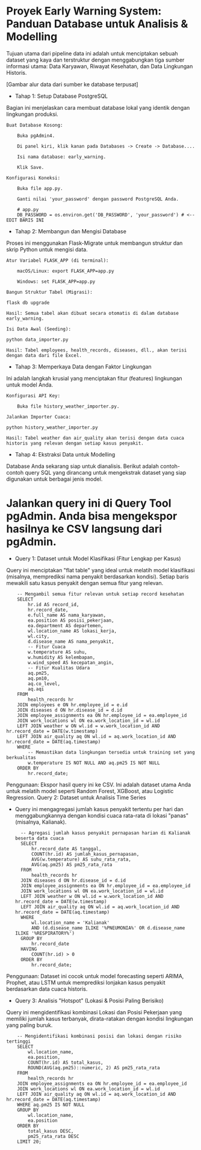 # Proyek Early Warning System: Panduan Database untuk Analisis & Modelling

Tujuan utama dari pipeline data ini adalah untuk menciptakan sebuah dataset yang kaya dan terstruktur dengan menggabungkan tiga sumber informasi utama: Data Karyawan, Riwayat Kesehatan, dan Data Lingkungan Historis.

[Gambar alur data dari sumber ke database terpusat]
* Tahap 1: Setup Database PostgreSQL

Bagian ini menjelaskan cara membuat database lokal yang identik dengan lingkungan produksi.

    Buat Database Kosong:

        Buka pgAdmin4.

        Di panel kiri, klik kanan pada Databases -> Create -> Database....

        Isi nama database: early_warning.

        Klik Save.

    Konfigurasi Koneksi:

        Buka file app.py.

        Ganti nilai 'your_password' dengan password PostgreSQL Anda.

        # app.py
        DB_PASSWORD = os.environ.get('DB_PASSWORD', 'your_password') # <-- EDIT BARIS INI

* Tahap 2: Membangun dan Mengisi Database

Proses ini menggunakan Flask-Migrate untuk membangun struktur dan skrip Python untuk mengisi data.

    Atur Variabel FLASK_APP (di terminal):

        macOS/Linux: export FLASK_APP=app.py

        Windows: set FLASK_APP=app.py

    Bangun Struktur Tabel (Migrasi):

    flask db upgrade

    Hasil: Semua tabel akan dibuat secara otomatis di dalam database early_warning.

    Isi Data Awal (Seeding):

    python data_importer.py

    Hasil: Tabel employees, health_records, diseases, dll., akan terisi dengan data dari file Excel.

* Tahap 3: Memperkaya Data dengan Faktor Lingkungan

Ini adalah langkah krusial yang menciptakan fitur (features) lingkungan untuk model Anda.

    Konfigurasi API Key:

        Buka file history_weather_importer.py.

    Jalankan Importer Cuaca:

    python history_weather_importer.py

    Hasil: Tabel weather dan air_quality akan terisi dengan data cuaca historis yang relevan dengan setiap kasus penyakit.

* Tahap 4: Ekstraksi Data untuk Modelling

Database Anda sekarang siap untuk dianalisis. Berikut adalah contoh-contoh query SQL yang dirancang untuk mengekstrak dataset yang siap digunakan untuk berbagai jenis model.

# Jalankan query ini di Query Tool pgAdmin. Anda bisa mengekspor hasilnya ke CSV langsung dari pgAdmin.
* Query 1: Dataset untuk Model Klasifikasi (Fitur Lengkap per Kasus)

Query ini menciptakan "flat table" yang ideal untuk melatih model klasifikasi (misalnya, memprediksi nama penyakit berdasarkan kondisi). Setiap baris mewakili satu kasus penyakit dengan semua fitur yang relevan.

        -- Mengambil semua fitur relevan untuk setiap record kesehatan
        SELECT
            hr.id AS record_id,
            hr.record_date,
            e.full_name AS nama_karyawan,
            ea.position AS posisi_pekerjaan,
            ea.department AS departemen,
            wl.location_name AS lokasi_kerja,
            wl.city,
            d.disease_name AS nama_penyakit,
            -- Fitur Cuaca
            w.temperature AS suhu,
            w.humidity AS kelembapan,
            w.wind_speed AS kecepatan_angin,
            -- Fitur Kualitas Udara
            aq.pm25,
            aq.pm10,
            aq.co_level,
            aq.aqi
        FROM
            health_records hr
        JOIN employees e ON hr.employee_id = e.id
        JOIN diseases d ON hr.disease_id = d.id
        JOIN employee_assignments ea ON hr.employee_id = ea.employee_id
        JOIN work_locations wl ON ea.work_location_id = wl.id
        LEFT JOIN weather w ON wl.id = w.work_location_id AND hr.record_date = DATE(w.timestamp)
        LEFT JOIN air_quality aq ON wl.id = aq.work_location_id AND hr.record_date = DATE(aq.timestamp)
        WHERE
            -- Memastikan data lingkungan tersedia untuk training set yang berkualitas
            w.temperature IS NOT NULL AND aq.pm25 IS NOT NULL
        ORDER BY
            hr.record_date;

Penggunaan: Ekspor hasil query ini ke CSV. Ini adalah dataset utama Anda untuk melatih model seperti Random Forest, XGBoost, atau Logistic Regression.
Query 2: Dataset untuk Analisis Time Series

* Query ini mengagregasi jumlah kasus penyakit tertentu per hari dan menggabungkannya dengan kondisi cuaca rata-rata di lokasi "panas" (misalnya, Kalianak).

        -- Agregasi jumlah kasus penyakit pernapasan harian di Kalianak beserta data cuaca
        SELECT
            hr.record_date AS tanggal,
            COUNT(hr.id) AS jumlah_kasus_pernapasan,
            AVG(w.temperature) AS suhu_rata_rata,
            AVG(aq.pm25) AS pm25_rata_rata
        FROM
            health_records hr
        JOIN diseases d ON hr.disease_id = d.id
        JOIN employee_assignments ea ON hr.employee_id = ea.employee_id
        JOIN work_locations wl ON ea.work_location_id = wl.id
        LEFT JOIN weather w ON wl.id = w.work_location_id AND hr.record_date = DATE(w.timestamp)
        LEFT JOIN air_quality aq ON wl.id = aq.work_location_id AND hr.record_date = DATE(aq.timestamp)
        WHERE
            wl.location_name = 'Kalianak'
            AND (d.disease_name ILIKE '%PNEUMONIA%' OR d.disease_name ILIKE '%RESPIRATORY%')
        GROUP BY
            hr.record_date
        HAVING
            COUNT(hr.id) > 0
        ORDER BY
            hr.record_date;

Penggunaan: Dataset ini cocok untuk model forecasting seperti ARIMA, Prophet, atau LSTM untuk memprediksi lonjakan kasus penyakit berdasarkan data cuaca historis.
* Query 3: Analisis "Hotspot" (Lokasi & Posisi Paling Berisiko)

Query ini mengidentifikasi kombinasi Lokasi dan Posisi Pekerjaan yang memiliki jumlah kasus terbanyak, dirata-ratakan dengan kondisi lingkungan yang paling buruk.

        -- Mengidentifikasi kombinasi posisi dan lokasi dengan risiko tertinggi
        SELECT
            wl.location_name,
            ea.position,
            COUNT(hr.id) AS total_kasus,
            ROUND(AVG(aq.pm25)::numeric, 2) AS pm25_rata_rata
        FROM
            health_records hr
        JOIN employee_assignments ea ON hr.employee_id = ea.employee_id
        JOIN work_locations wl ON ea.work_location_id = wl.id
        LEFT JOIN air_quality aq ON wl.id = aq.work_location_id AND hr.record_date = DATE(aq.timestamp)
        WHERE aq.pm25 IS NOT NULL
        GROUP BY
            wl.location_name,
            ea.position
        ORDER BY
            total_kasus DESC,
            pm25_rata_rata DESC
        LIMIT 20;

